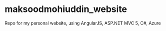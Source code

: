 # maksoodmohiuddin_website
Repo for my personal website, using AngularJS, ASP.NET MVC 5, C#, Azure 
